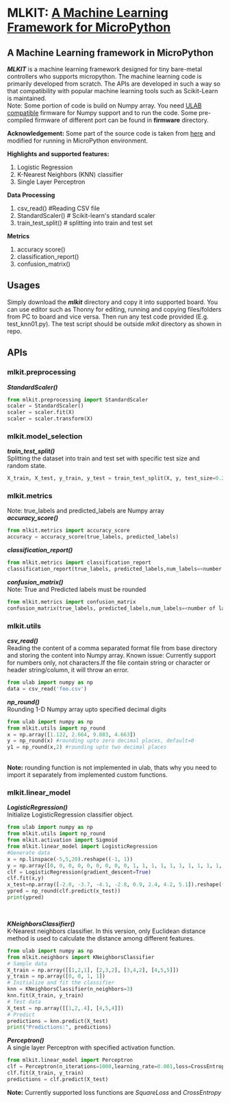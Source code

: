 <meta name="google-site-verification" content="Q17v58M2kfbNl_NGiqbFudpkB8_i5R3Sq2AZsRRzDrI" /> <br>
# MLKIT: [A Machine Learning Framework for MicroPython](https://github.com/charlie2951/mlkit/tree/v1.0)
## A Machine Learning framework in MicroPython
***MLKIT*** is a machine learning framework designed for tiny bare-metal controllers who supports micropython. The machine learning code is primarily developed from scratch. The APIs are developed in such a way so that compatibility with popular machine learning tools such as Scikit-Learn is maintained. <br>
Note: Some portion of code is build on Numpy array. You need [ULAB compatible](https://github.com/v923z/micropython-ulab) firmware for Numpy support and to run the code. Some pre-compiled firmware of different port can be found in **firmware** directory.<br>

**Acknowledgement:** Some part of the source code is taken from [here](https://github.com/patrickloeber/MLfromscratch) and modified for running in MicroPython environment.

**Highlights and supported features:** <br>
1. Logistic Regression
2. K-Nearest Neighbors (KNN) classifier
3. Single Layer Perceptron

**Data Processing**
1. csv_read() #Reading CSV file
2. StandardScaler() # Scikit-learn's standard scaler
3. train_test_split() # splitting into train and test set

**Metrics**
1. accuracy score()
2. classification_report()
3. confusion_matrix()

## Usages
Simply download the ***mlkit*** directory and copy it into supported board. You can use editor such as Thonny for editing, running and copying files/folders from PC to board and vice versa. Then run any test code provided (E.g. test_knn01.py). The test script should be outside *mlkit* directory as shown in repo.

## APIs
### mlkit.preprocessing
***StandardScaler()*** <br>
```python
from mlkit.preprocessing import StandardScaler
scaler = StandardScaler()
scaler = scaler.fit(X)
scaler = scaler.transform(X)
```
### mlkit.model_selection <br>
***train_test_split()*** <br>
Splitting the dataset into train and test set with specific test size and random state.<br>

```python
X_train, X_test, y_train, y_test = train_test_split(X, y, test_size=0.2, random_state=5)
```
### mlkit.metrics <br>
Note: true_labels and predicted_labels are Numpy array <br>
***accuracy_score()***
```python
from mlkit.metrics import accuracy_score
accuracy = accuracy_score(true_labels, predicted_labels)
```
***classification_report()***
```python
from mlkit.metrics import classification_report
classification_report(true_labels, predicted_labels,num_labels=<number of labels>)
```
***confusion_matrix()*** <br>
Note: True and Predicted labels must be rounded 
```python
from mlkit.metrics import confusion_matrix
confusion_matrix(true_labels, predicted_labels,num_labels=<number of labels>)
```
### mlkit.utils
***csv_read()*** <br>
Reading the content of a comma separated format file from base directory and storing the content into Numpy array. Known issue: Currently support for numbers only, not characters.If the file contain string or character or header string/column, it will throw an error. <br>
```python
from ulab import numpy as np
data = csv_read('foo.csv')
```
***np_round()*** <br>
Rounding 1-D Numpy array upto specified decimal digits
<br>
```python
from ulab import numpy as np
from mlkit.utils import np_round
x = np.array([1.122, 2.664, 9.883, 4.663])
y = np_round(x) #rounding upto zero decimal places, default=0
y1 = np_round(x,2) #rounding upto two decimal places
```
<br>**Note:** rounding function is not implemented in ulab, thats why you need to import it separately from implemented custom functions.<br>
### mlkit.linear_model
***LogisticRegression()*** <br>
Initialize LogisticRegression classifier object. <br>

```python
from ulab import numpy as np
from mlkit.utils import np_round
from mlkit.activation import Sigmoid
from mlkit.linear_model import LogisticRegression
#Generate data
x = np.linspace(-5,5,20).reshape((-1, 1))
y = np.array([0, 0, 0, 0, 0, 0, 0, 0, 0, 1, 1, 1, 1, 1, 1, 1, 1, 1, 1, 1])
clf = LogisticRegression(gradient_descent=True)
clf.fit(x,y)
x_test=np.array([-2.0, -3.7, -4.1, -2.8, 0.9, 2.4, 4.2, 5.1]).reshape((-1,1))
ypred = np_round(clf.predict(x_test))
print(ypred)
```
<br>

***KNeighborsClassifier()*** <br>
K-Nearest neighbors classifier. In this version, only Euclidean distance method is used to calculate the distance among different features.<br>
```python
from ulab import numpy as np
from mlkit.neighbors import KNeighborsClassifier
# Sample data
X_train = np.array([[1,2,1], [2,3,2], [3,4,2], [4,5,5]])
y_train = np.array([0, 0, 1, 1])
# Initialize and fit the classifier
knn = KNeighborsClassifier(n_neighbors=3)
knn.fit(X_train, y_train)
# Test data
X_test = np.array([[1,2,.4], [4,5,4]])
# Predict
predictions = knn.predict(X_test)
print("Predictions:", predictions)
```
***Perceptron()*** <br>
A single layer Perceptron with specified activation function.<br>
```python
from mlkit.linear_model import Perceptron
clf = Perceptron(n_iterations=1000,learning_rate=0.001,loss=CrossEntropy,activation_function=Sigmoid)
clf.fit(X_train, y_train)
predictions = clf.predict(X_test)
```
**Note:** Currently supported loss functions are *SquareLoss* and *CrossEntropy* <br>
